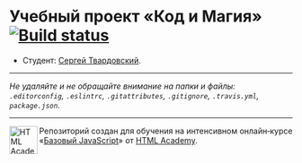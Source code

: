 # Учебный проект «Код и Магия» [![Build status][travis-image]][travis-url]

* Студент: [Сергей Твардовский](https://up.htmlacademy.ru/javascript/12/user/428965).

---

_Не удаляйте и не обращайте внимание на папки и файлы:_<br>
_`.editorconfig`, `.eslintrc`, `.gitattributes`, `.gitignore`, `.travis.yml`, `package.json`._

---

<a href="https://htmlacademy.ru/intensive/javascript"><img align="left" width="50" height="50" title="HTML Academy" src="https://up.htmlacademy.ru/static/img/intensive/javascript/logo-for-github.svg"></a>

Репозиторий создан для обучения на интенсивном онлайн‑курсе «[Базовый JavaScript](https://htmlacademy.ru/intensive/javascript)» от [HTML Academy](https://htmlacademy.ru).

[travis-image]: https://travis-ci.org/htmlacademy-javascript/428965-code-and-magick.svg?branch=master
[travis-url]: https://travis-ci.org/htmlacademy-javascript/428965-code-and-magick
